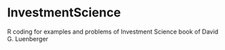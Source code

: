 # InvestmentScience
R coding for examples and problems of Investment Science book of David G. Luenberger
